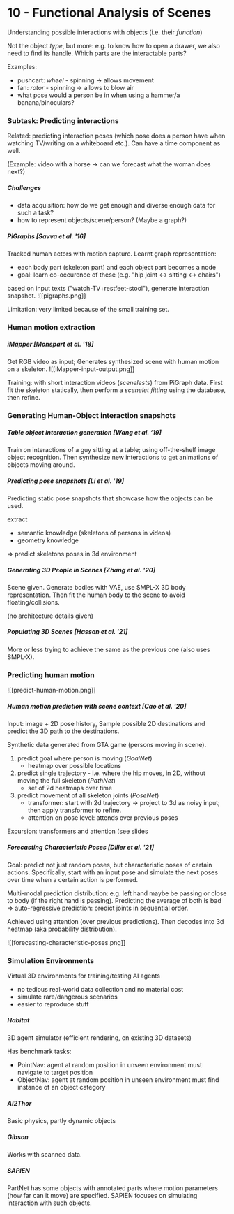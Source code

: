 # 10 - Functional Analysis of Scenes

Understanding possible interactions with objects (i.e. their *function*)

Not the object *type*, but more: e.g. to know how to open a drawer, we also need to find its handle. Which parts are the interactable parts?

Examples:
- pushcart: *wheel* - spinning -> allows movement
- fan: *rotor* - spinning -> allows to blow air
- what pose would a person be in when using a hammer/a banana/binoculars?

### Subtask: Predicting interactions
Related: predicting interaction poses (which pose does a person have when watching TV/writing on a whiteboard etc.). Can have a time component as well.

(Example: video with a horse -> can we forecast what the woman does next?)


##### Challenges
- data acquisition: how do we get enough and diverse enough data for such a task?
- how to represent objects/scene/person? (Maybe a graph?)


##### PiGraphs [Savva et al. '16]
Tracked human actors with motion capture. Learnt graph representation:
- each body part (skeleton part) and each object part becomes a node
- goal: learn co-occurence of these (e.g. "hip joint <-> sitting <-> chairs")

based on input texts ("watch-TV+restfeet-stool"), generate interaction snapshot.
![[pigraphs.png]]

Limitation: very limited because of the small training set.

### Human motion extraction
##### iMapper [Monspart et al. '18]
Get RGB video as input; Generates synthesized scene with human motion on a skeleton.
![[iMapper-input-output.png]]

Training: with short interaction videos (*scenelests*) from PiGraph data.
First fit the skeleton statically, then perform a *scenelet fitting* using the database, then refine.

### Generating Human-Object interaction snapshots
##### Table object interaction generation [Wang et al. ‘19]
Train on interactions of a guy sitting at a table; using off-the-shelf image object recognition. Then synthesize new interactions to get animations of objects moving around.

##### Predicting pose snapshots [Li et al. '19]
Predicting static pose snapshots that showcase how the objects can be used.

extract
- semantic knowledge (skeletons of persons in videos)
- geometry knowledge

=> predict skeletons poses in 3d environment

##### Generating 3D People in Scenes [Zhang et al. '20]
Scene given. Generate bodies with VAE, use SMPL-X 3D body representation.
Then fit the human body to the scene to avoid floating/collisions.

(no architecture details given)

##### Populating 3D Scenes [Hassan et al. '21]
More or less trying to achieve the same as the previous one (also uses SMPL-X).


### Predicting human motion
![[predict-human-motion.png]]

##### Human motion prediction with scene context [Cao et al. '20]
Input: image + 2D pose history, Sample possible 2D destinations and predict the 3D path to the destinations.

Synthetic data generated from GTA game (persons moving in scene).

1. predict goal where person is moving (*GoalNet*)
	- heatmap over possible locations
2. predict single trajectory - i.e. where the hip moves, in 2D, without moving the full skeleton (*PathNet*)
	-  set of 2d heatmaps over time
3. predict movement of all skeleton joints (*PoseNet*)
	- transformer: start with 2d trajectory -> project to 3d as noisy input; then apply transformer to refine.
	- attention on pose level: attends over previous poses 

Excursion: transformers and attention (see slides


##### Forecasting Characteristic Poses [Diller et al. '21]
Goal: predict not just random poses, but characteristic poses of certain actions. Specifically, start with an input pose and simulate the next poses over time when a certain action is performed.

Multi-modal prediction distribution: e.g. left hand maybe be passing or close to body (if the right hand is passing). Predicting the average of both is bad => auto-regressive prediction: predict joints in sequential order.

Achieved using attention (over previous predictions). Then decodes into 3d heatmap (aka probability distribution).

![[forecasting-characteristic-poses.png]]

### Simulation Environments
Virtual 3D environments for training/testing AI agents
- no tedious real-world data collection and no material cost
- simulate rare/dangerous scenarios
- easier to reproduce stuff

##### Habitat
3D agent simulator (efficient rendering, on existing 3D datasets)

Has benchmark tasks:
- PointNav: agent at random position in unseen environment must navigate to target position
- ObjectNav: agent at random position in unseen environment must find instance of an object category

##### AI2Thor
Basic physics, partly dynamic objects

##### Gibson
Works with scanned data.

##### SAPIEN
PartNet has some objects with annotated parts where motion parameters (how far can it move) are specified. SAPIEN focuses on simulating interaction with such objects.
